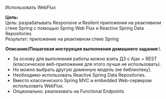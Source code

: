 Использовать WebFlux

**Цель:**\
Цель: разрабатывать Responsive и Resilent приложения на реактивном стеке Spring c помощью Spring Web Flux и Reactive 
Spring Data Repositories\
Результат: приложение на реактивном стеке Spring


**Описание/Пошаговая инструкция выполнения домашнего задания:**\
- За основу для выполнения работы можно взять ДЗ с Ajax + REST
(классическое веб-приложение для этого лучше не использовать).
- Но можно выбрать другую доменную модель (не библиотеку).
- Необходимо использовать Reactive Spring Data Repositories.
- Вместо классического Spring MVC и embedded Web-сервером использовать WebFlux.
- Опционально: реализовать на Functional Endpoints